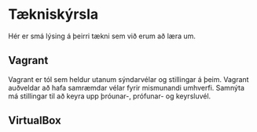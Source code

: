 # Tækniskýrsla

Hér er smá lýsing á þeirri tækni sem við erum að læra um. 

## Vagrant

Vagrant er tól sem heldur utanum sýndarvélar og stillingar á þeim. Vagrant auðveldar að hafa samræmdar vélar fyrir mismunandi umhverfi. Samnýta má stillingar til að keyra upp þróunar-, prófunar- og keyrsluvél.

## VirtualBox

